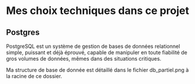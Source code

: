# Mes choix techniques dans ce projet

## Postgres

PostgreSQL est un système de gestion de bases de données relationnel simple, puissant et déjà éprouvé, capable de manipuler en toute fiabilité de gros volumes de données, mêmes dans des situations critiques.

Ma structure de base de donnée est détaillé dans le fichier db_partiel.png à la racine de ce dossier.